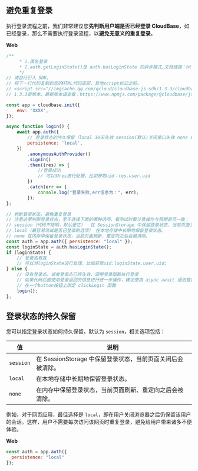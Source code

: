 ## 避免重复登录

执行登录流程之前，我们非常建议您**先判断用户端是否已经登录 CloudBase**，如已经登录，那么不需要执行登录流程，以**避免无意义的重复登录**。

**Web**

```js
/**
     * 1.匿名登录
     * 2.auth.getLoginState()是 auth.hasLoginState 的异步模式,文档链接：https://docs.cloudbase.net/api-reference/webv2/authentication.html#auth-hasloginstate
     */
// 请自行引入 SDK。
// 将下一行代码复制到您的HTML代码底部，其他script标记之前。
// <script src="//imgcache.qq.com/qcloud/cloudbase-js-sdk/1.3.3/cloudbase.js"></script>
// 1.3.3是版本，最新版本请查看：https://www.npmjs.com/package/@cloudbase/js-sdk

const app = cloudbase.init({
    env: 'XXXX',
});

async function login() {
    await app.auth({
        // 登录状态的持久保留（local 30天失效 session(默认)关闭窗口失效 none 刷新后失效）
        persistence: 'local',
    })
        .anonymousAuthProvider()
        .signIn()
        .then((res) => {
            //登录成功
            // 可以对res进行处理，比如获取uid：res.user.uid
        })
        .catch(err => {
            console.log("登录失败,err信息为：", err);
        });
};

// 判断登录状态，避免重复登录
// 注意这里判断登录状态，至于选择下面的哪种选项，看测试时要注意操作与预期是否一致：
// session（代码不指明，默认是它）	在 SessionStorage 中保留登录状态，当前页面关闭后会被清除。
// local（最容易测试是否已登录的选项）	在本地存储中长期地保留登录状态。
// none	在内存中保留登录状态，当前页面刷新、重定向之后会被清除。
const auth = app.auth({ persistence: "local" });
const loginState = auth.hasLoginState();
if (loginState) {
    // 登录态有效
    // 可以对loginState进行处理，比如获取uid:loginState.user.uid;
} else {
    // 没有登录态，或者登录态已经失效，调用登录函数执行登录
    // 如果代码后面使用登录返回的信息进行进一步操作，建议使用 async await 语法替换下面的 login(); 代码，如，async function clickLogin(){await login();}
    // 在一个button按钮上绑定 clickLogin 函数
    login();
};
```

## 登录状态的持久保留

您可以指定登录状态如何持久保留。默认为 `session`，相关选项包括：

| 值        | 说明                                                       |
| --------- | ---------------------------------------------------------- |
| `session` | 在 SessionStorage 中保留登录状态，当前页面关闭后会被清除。 |
| `local`   | 在本地存储中长期地保留登录状态。                           |
| `none`    | 在内存中保留登录状态，当前页面刷新、重定向之后会被清除。   |

例如，对于网页应用，最佳选择是 `local`，即在用户关闭浏览器之后仍保留该用户的会话。这样，用户不需要每次访问该网页时重复登录，避免给用户带来诸多不便体验。

**Web**

```js
const auth = app.auth({
  persistence: "local"
});
```
